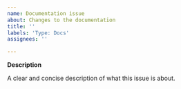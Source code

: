```yaml
---
name: Documentation issue
about: Changes to the documentation
title: ''
labels: 'Type: Docs'
assignees: ''

---
```


**Description**

A clear and concise description of what this issue is about.
